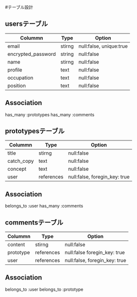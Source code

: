 #テーブル設計

## usersテーブル

| Colummn            | Type    | Option                   |
|--------------------|---------|--------------------------|
| email              | stirng  | null:false, unique:true  |
| encrypted_password | string  | null:false               |
| name               | stirng  | null:false               |
| profile            | text    | null:false               |
| occupation         | text    | null:false               |
| position           | text    | null:false               |

## Association
has_many :prototypes
has_many :comments

## prototypesテーブル

| Colummn            | Type       | Option                        |
|--------------------|------------|-------------------------------|
| title              | stirng     | null:false                    |
| catch_copy         | text       | null:false                    |
| concept            | text       | null:false                    |
| user               | references | null:false, foregin_key: true |

## Association
belongs_to :user
has_many :comments

## commentsテーブル

| Colummn            | Type       | Option                        |
|--------------------|------------|-------------------------------|
| content            | stirng     | null:false                    |
| prototype          | references | null:false  foregin_key: true |
| user               | references | null:false, foregin_key: true |

## Association
belongs_to :user
belongs_to :prototype

